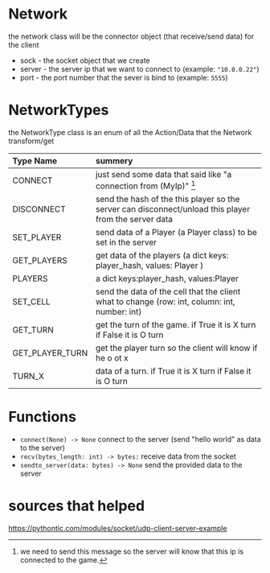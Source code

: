 # Network

the network class will be the connector object (that receive/send data) for the client 

* sock - the socket object that we create 
* server - the server ip that we want to connect to (example: `"10.0.0.22"`)
* port - the port number that the sever is bind to (example: `5555`)

# NetworkTypes

the NetworkType class is an enum of all the Action/Data that the Network transform/get

| Type Name       | summery                                                                                               |
|:----------------|:------------------------------------------------------------------------------------------------------|
| CONNECT         | just send some data that said like "a connection from (MyIp)" [^note1]                                |
| DISCONNECT      | send the hash of the this player so the server can disconnect/unload this player from the server data |
| SET_PLAYER      | send data of a Player (a Player class) to be set in the server                                        |
| GET_PLAYERS     | get data of the players (a dict keys: player_hash, values: Player )                                   |
| PLAYERS         | a dict keys:player_hash, values:Player                                                                |
| SET_CELL        | send the data of the cell that the client what to change (row: int, column: int, number: int)         |
| GET_TURN        | get the turn of the game. if True it is X turn if False it is O turn                                  |  
| GET_PLAYER_TURN | get the player turn so the client will know if he o ot x                                              |
| TURN_X          | data of a turn. if True it is X turn if False it is O turn                                            |

[^note1]: we need to send this message so the server will know that this ip is connected to the game.


# Functions
* `connect(None) -> None` connect to the server (send "hello world" as data to the server)
* `recv(bytes_length: int) -> bytes:` receive data from the socket
* `sendto_server(data: bytes) -> None` send the provided data to the server

# sources that helped
https://pythontic.com/modules/socket/udp-client-server-example